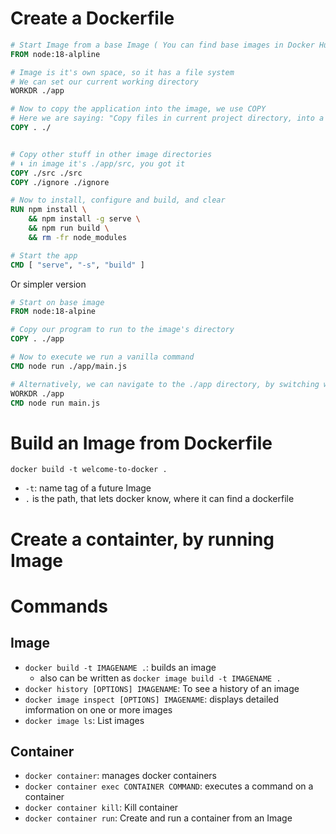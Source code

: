 # Create a Dockerfile
```Dockerfile
# Start Image from a base Image ( You can find base images in Docker Hub)
FROM node:18-alpline

# Image is it's own space, so it has a file system
# We can set our current working directory
WORKDR ./app

# Now to copy the application into the image, we use COPY
# Here we are saying: "Copy files in current project directory, into a certain directory in that image
COPY . ./


# Copy other stuff in other image directories
# ⬇️ in image it's ./app/src, you got it
COPY ./src ./src 
COPY ./ignore ./ignore

# Now to install, configure and build, and clear
RUN npm install \
    && npm install -g serve \
    && npm run build \
    && rm -fr node_modules

# Start the app
CMD [ "serve", "-s", "build" ]

```

Or simpler version

```Dockerfile
# Start on base image
FROM node:18-alpine

# Copy our program to run to the image's directory
COPY . ./app

# Now to execute we run a vanilla command
CMD node run ./app/main.js

# Alternatively, we can navigate to the ./app directory, by switching working directory (like cd (current working directory)
WORKDR ./app
CMD node run main.js
```

# Build an Image from Dockerfile
`docker build -t welcome-to-docker .`
- `-t`: name tag of a future Image
- `.` is the path, that lets docker know, where it can find a dockerfile

# Create a containter, by running Image





# Commands
## Image
- `docker build -t IMAGENAME .`: builds an image
  - also can be written as `docker image build -t IMAGENAME .`
- `docker history [OPTIONS] IMAGENAME`: To see a history of an image
- `docker image inspect [OPTIONS] IMAGENAME`: displays detailed imformation on one or more images
- `docker image ls`: List images
## Container
- `docker container`: manages docker containers
- `docker container exec CONTAINER COMMAND`: executes a command on a container
- `docker container kill`: Kill container
- `docker container run`: Create and run a container from an Image
